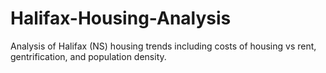 # Halifax-Housing-Analysis
Analysis of Halifax (NS) housing trends including costs of housing vs rent, gentrification, and population density.
